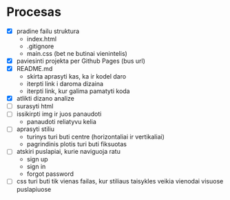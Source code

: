 # Procesas

- [x] pradine failu struktura
   - index.html
   - .gitignore
   - main.css (bet ne butinai vienintelis)
- [x] paviesinti projekta per Github Pages (bus url)
- [x] README.md 
   - skirta aprasyti kas, ka ir kodel daro
   - iterpti link i daroma dizaina
   - iterpti link, kur galima pamatyti koda
- [x] atlikti dizano analize
- [ ] surasyti html
- [ ] issikirpti img ir juos panaudoti
   - panaudoti reliatyvu kelia
- [ ] aprasyti stiliu
   - turinys turi buti centre (horizontaliai ir vertikaliai)
   - pagrindinis plotis turi buti fiksuotas
- [ ] atskiri puslapiai, kurie naviguoja ratu
   - sign up
   - sign in
   - forgot password
- [ ] css turi buti tik vienas failas, kur stiliaus taisykles veikia vienodai visuose puslapiuose   